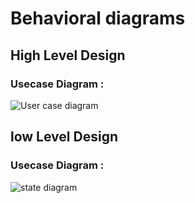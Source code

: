 # Behavioral diagrams

## High Level Design 

### Usecase Diagram :

![User case diagram](https://user-images.githubusercontent.com/80749311/114827713-a919a080-9de6-11eb-961c-83c4e94dafdf.png)

## low Level Design 

### Usecase Diagram :

![state diagram](https://user-images.githubusercontent.com/80749311/114827827-c8b0c900-9de6-11eb-97f1-98e6abfe3dd8.png)
